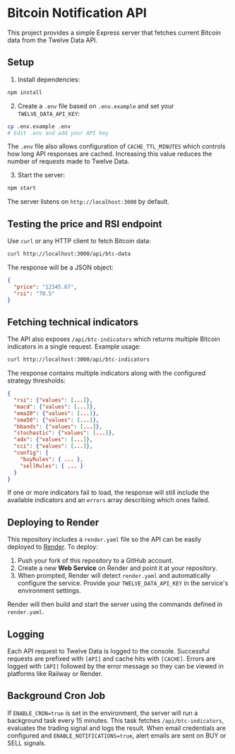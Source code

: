 # Bitcoin Notification API

This project provides a simple Express server that fetches current Bitcoin data from the Twelve Data API.

## Setup

1. Install dependencies:

```bash
npm install
```

2. Create a `.env` file based on `.env.example` and set your `TWELVE_DATA_API_KEY`:

```bash
cp .env.example .env
# Edit .env and add your API key
```

The `.env` file also allows configuration of `CACHE_TTL_MINUTES` which
controls how long API responses are cached. Increasing this value reduces
the number of requests made to Twelve Data.

3. Start the server:

```bash
npm start
```

The server listens on `http://localhost:3000` by default.

## Testing the price and RSI endpoint

Use `curl` or any HTTP client to fetch Bitcoin data:

```bash
curl http://localhost:3000/api/btc-data
```

The response will be a JSON object:

```json
{
  "price": "12345.67",
  "rsi": "70.5"
}
```

## Fetching technical indicators

The API also exposes `/api/btc-indicators` which returns multiple Bitcoin indicators in a single request. Example usage:

```bash
curl http://localhost:3000/api/btc-indicators
```

The response contains multiple indicators along with the configured strategy thresholds:

```json
{
  "rsi": {"values": [...]},
  "macd": {"values": [...]},
  "ema20": {"values": [...]},
  "sma50": {"values": [...]},
  "bbands": {"values": [...]},
  "stochastic": {"values": [...]},
  "adx": {"values": [...]},
  "cci": {"values": [...]},
  "config": {
    "buyRules": { ... },
    "sellRules": { ... }
  }
}
```

If one or more indicators fail to load, the response will still include the available indicators and an `errors` array describing which ones failed.

## Deploying to Render

This repository includes a `render.yaml` file so the API can be easily deployed
to [Render](https://render.com). To deploy:

1. Push your fork of this repository to a GitHub account.
2. Create a new **Web Service** on Render and point it at your repository.
3. When prompted, Render will detect `render.yaml` and automatically configure
   the service. Provide your `TWELVE_DATA_API_KEY` in the service's environment
   settings.

Render will then build and start the server using the commands defined in
`render.yaml`.

## Logging

Each API request to Twelve Data is logged to the console. Successful requests
are prefixed with `[API]` and cache hits with `[CACHE]`. Errors are logged with
`[API]` followed by the error message so they can be viewed in platforms like
Railway or Render.

## Background Cron Job

If `ENABLE_CRON=true` is set in the environment, the server will run a
background task every 15 minutes. This task fetches `/api/btc-indicators`,
evaluates the trading signal and logs the result. When email credentials are
configured and `ENABLE_NOTIFICATIONS=true`, alert emails are sent on BUY or
SELL signals.
